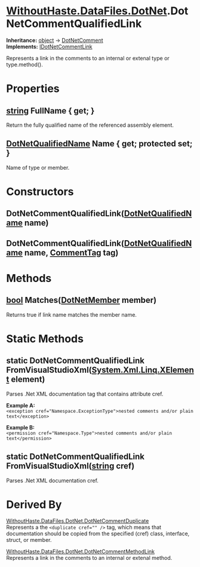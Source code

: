 # [WithoutHaste.DataFiles.DotNet](TableOfContents.WithoutHaste.DataFiles.DotNet.md).DotNetCommentQualifiedLink

**Inheritance:** [object](https://docs.microsoft.com/en-us/dotnet/api/system.object) → [DotNetComment](WithoutHaste.DataFiles.DotNet.DotNetComment.md)  
**Implements:** [IDotNetCommentLink](WithoutHaste.DataFiles.DotNet.IDotNetCommentLink.md)  

Represents a link in the comments to an internal or extenal type or type.method().  

# Properties

## [string](https://docs.microsoft.com/en-us/dotnet/api/system.string) FullName { get; }

Return the fully qualified name of the referenced assembly element.  

## [DotNetQualifiedName](WithoutHaste.DataFiles.DotNet.DotNetQualifiedName.md) Name { get; protected set; }

Name of type or member.  

# Constructors

## DotNetCommentQualifiedLink([DotNetQualifiedName](WithoutHaste.DataFiles.DotNet.DotNetQualifiedName.md) name)

## DotNetCommentQualifiedLink([DotNetQualifiedName](WithoutHaste.DataFiles.DotNet.DotNetQualifiedName.md) name, [CommentTag](WithoutHaste.DataFiles.DotNet.CommentTag.md) tag)

# Methods

## [bool](https://docs.microsoft.com/en-us/dotnet/api/system.boolean) Matches([DotNetMember](WithoutHaste.DataFiles.DotNet.DotNetMember.md) member)

Returns true if link name matches the member name.  

# Static Methods

## static DotNetCommentQualifiedLink FromVisualStudioXml([System.Xml.Linq.XElement](https://docs.microsoft.com/en-us/dotnet/api/system.xml.linq.xelement) element)

Parses .Net XML documentation tag that contains attribute cref.  

**Example A:**  
`<exception cref="Namespace.ExceptionType">nested comments and/or plain text</exception>`  

**Example B:**  
`<permission cref="Namespace.Type">nested comments and/or plain text</permission>`  

## static DotNetCommentQualifiedLink FromVisualStudioXml([string](https://docs.microsoft.com/en-us/dotnet/api/system.string) cref)

Parses .Net XML documentation cref.  

# Derived By

[WithoutHaste.DataFiles.DotNet.DotNetCommentDuplicate](WithoutHaste.DataFiles.DotNet.DotNetCommentDuplicate.md)  
Represents a the `<duplicate cref="" />` tag, which means that documentation should be copied from the specified (cref) class, interface, struct, or member.  

[WithoutHaste.DataFiles.DotNet.DotNetCommentMethodLink](WithoutHaste.DataFiles.DotNet.DotNetCommentMethodLink.md)  
Represents a link in the comments to an internal or extenal method.  


